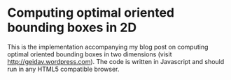 Computing optimal oriented bounding boxes in 2D
===============================================

This is the implementation accompanying my blog post on computing optimal oriented bounding boxes in two dimensions (visit http://geidav.wordpress.com). The code is written in Javascript and should run in any HTML5 compatible browser.